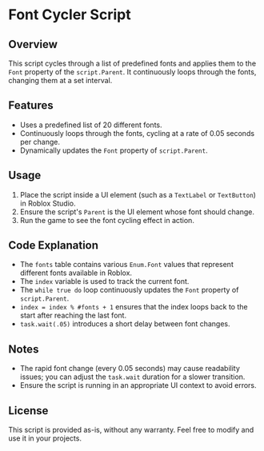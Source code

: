 # Font Cycler Script

## Overview
This script cycles through a list of predefined fonts and applies them to the `Font` property of the `script.Parent`. It continuously loops through the fonts, changing them at a set interval.

## Features
- Uses a predefined list of 20 different fonts.
- Continuously loops through the fonts, cycling at a rate of 0.05 seconds per change.
- Dynamically updates the `Font` property of `script.Parent`.

## Usage
1. Place the script inside a UI element (such as a `TextLabel` or `TextButton`) in Roblox Studio.
2. Ensure the script's `Parent` is the UI element whose font should change.
3. Run the game to see the font cycling effect in action.

## Code Explanation
- The `fonts` table contains various `Enum.Font` values that represent different fonts available in Roblox.
- The `index` variable is used to track the current font.
- The `while true do` loop continuously updates the `Font` property of `script.Parent`.
- `index = index % #fonts + 1` ensures that the index loops back to the start after reaching the last font.
- `task.wait(.05)` introduces a short delay between font changes.

## Notes
- The rapid font change (every 0.05 seconds) may cause readability issues; you can adjust the `task.wait` duration for a slower transition.
- Ensure the script is running in an appropriate UI context to avoid errors.

## License
This script is provided as-is, without any warranty. Feel free to modify and use it in your projects.

